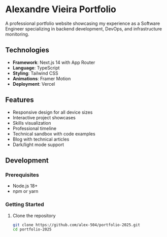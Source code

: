 # Alexandre Vieira Portfolio

A professional portfolio website showcasing my experience as a Software Engineer specializing in backend development, DevOps, and infrastructure monitoring.

## Technologies

- **Framework**: Next.js 14 with App Router
- **Language**: TypeScript
- **Styling**: Tailwind CSS
- **Animations**: Framer Motion
- **Deployment**: Vercel

## Features

- Responsive design for all device sizes
- Interactive project showcases
- Skills visualization
- Professional timeline
- Technical sandbox with code examples
- Blog with technical articles
- Dark/light mode support

## Development

### Prerequisites

- Node.js 18+ 
- npm or yarn

### Getting Started

1. Clone the repository
   ```bash
   git clone https://github.com/alex-504/portfolio-2025.git
   cd portfolio-2025